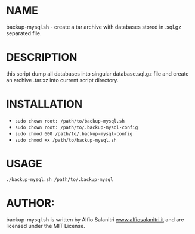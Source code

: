 # NAME
backup-mysql.sh - create a tar archive with databases stored in .sql.gz separated file.

# DESCRIPTION
this script dump all databases into singular database.sql.gz file and create an archive .tar.xz into current script directory.

# INSTALLATION
- `sudo chown root: /path/to/backup-mysql.sh`
- `sudo chown root: /path/to/.backup-mysql-config`
- `sudo chmod 600 /path/to/.backup-mysql-config`
- `sudo chmod +x /path/to/backup-mysql.sh`

# USAGE
`./backup-mysql.sh /path/to/.backup-mysql`
       
# AUTHOR: 
backup-mysql.sh is written by Alfio Salanitri www.alfiosalanitri.it and are licensed under the MIT License.
